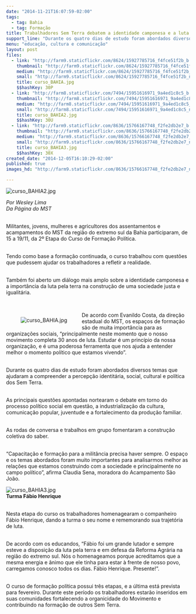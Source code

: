 ```yaml
---
date: "2014-11-21T16:07:59-02:00"
tags:
  - tag: Bahia
  - tag: Formação
title: Trabalhadores Sem Terra debatem a identidade camponesa e a luta pela terra
support_line: "Durante os quatro dias de estudo foram abordados diversos temas que ajudaram a compreender a percepção identitária, social, cultural e política dos Sem Terra."
menu: "educação, cultura e comunicação"
layout: post
files:
  - link: "http://farm9.staticflickr.com/8624/15927785716_f4fce51f2b_b.jpg"
    thumbnail: "http://farm9.staticflickr.com/8624/15927785716_f4fce51f2b_t.jpg"
    medium: "http://farm9.staticflickr.com/8624/15927785716_f4fce51f2b_z.jpg"
    small: "http://farm9.staticflickr.com/8624/15927785716_f4fce51f2b_n.jpg"
    title: curso_BAHIA.jpg
    $$hashKey: 30P
  - link: "http://farm8.staticflickr.com/7494/15951616971_9a4ed1c8c5_b.jpg"
    thumbnail: "http://farm8.staticflickr.com/7494/15951616971_9a4ed1c8c5_t.jpg"
    medium: "http://farm8.staticflickr.com/7494/15951616971_9a4ed1c8c5_z.jpg"
    small: "http://farm8.staticflickr.com/7494/15951616971_9a4ed1c8c5_n.jpg"
    title: curso_BAHIA2.jpg
    $$hashKey: 30U
  - link: "http://farm9.staticflickr.com/8636/15766167748_f2fe2db2e7_b.jpg"
    thumbnail: "http://farm9.staticflickr.com/8636/15766167748_f2fe2db2e7_t.jpg"
    medium: "http://farm9.staticflickr.com/8636/15766167748_f2fe2db2e7_z.jpg"
    small: "http://farm9.staticflickr.com/8636/15766167748_f2fe2db2e7_n.jpg"
    title: curso_BAHIA3.jpg
    $$hashKey: 30X
created_date: "2014-12-05T16:10:29-02:00"
published: true
images_hd: "http://farm9.staticflickr.com/8636/15766167748_f2fe2db2e7_n.jpg"

---
```

<p><img alt="curso_BAHIA2.jpg" src="http://farm8.staticflickr.com/7494/15951616971_9a4ed1c8c5_b.jpg" /></p>

<p><em>Por Wesley Lima<br />
Da P&aacute;gina do MST</em></p>

<p><br />
Militantes, jovens, mulheres e agricultores dos assentamentos e acampamentos do MST da regi&atilde;o do extremo sul da Bahia participaram, de 15 a 19/11, da 2&ordm; Etapa do Curso de Forma&ccedil;&atilde;o Pol&iacute;tica.</p>

<p><br />
Tendo como base a forma&ccedil;&atilde;o continuada, o curso trabalhou com quest&otilde;es que pudessem ajudar os trabalhadores a refletir a realidade.</p>

<p><br />
Tamb&eacute;m foi aberto um di&aacute;logo mais amplo sobre a identidade camponesa e a import&acirc;ncia da luta pela terra na constru&ccedil;&atilde;o de uma sociedade justa e igualit&aacute;ria.</p>

<p>&nbsp;</p>

<figure class="image" style="float:left"><img alt="curso_BAHIA.jpg" src="http://farm9.staticflickr.com/8624/15927785716_f4fce51f2b_b.jpg" />
<figcaption></figcaption>
</figure>

<p>De acordo com Evanildo Costa, da dire&ccedil;&atilde;o estadual do MST, os espa&ccedil;os de forma&ccedil;&atilde;o s&atilde;o de muita import&acirc;ncia para as organiza&ccedil;&otilde;es sociais, &ldquo;principalmente neste momento que o nosso movimento completa 30 anos de luta. Estudar &eacute; um princ&iacute;pio da nossa organiza&ccedil;&atilde;o, e &eacute; uma poderosa ferramenta que nos ajuda a entender melhor o momento pol&iacute;tico que estamos vivendo&rdquo;.</p>

<p><br />
Durante os quatro dias de estudo foram abordados diversos temas que ajudaram a compreender a percep&ccedil;&atilde;o identit&aacute;ria, social, cultural e pol&iacute;tica dos Sem Terra.</p>

<p><br />
As principais quest&otilde;es apontadas nortearam o debate em torno do processo pol&iacute;tico social em quest&atilde;o, a industrializa&ccedil;&atilde;o da cultura, comunica&ccedil;&atilde;o popular, juventude e a fortalecimento da produ&ccedil;&atilde;o familiar.</p>

<p><br />
As rodas de conversa e trabalhos em grupo fomentaram a constru&ccedil;&atilde;o coletiva do saber.</p>

<p><br />
&ldquo;Capacita&ccedil;&atilde;o e forma&ccedil;&atilde;o para a milit&acirc;ncia precisa haver sempre. O espa&ccedil;o e os temas abordados foram muito importantes para analisarmos melhor as rela&ccedil;&otilde;es que estamos construindo com a sociedade e principalmente no campo pol&iacute;tico&rdquo;, afirma Claudia Sena, moradora do Acampamento S&atilde;o Jo&atilde;o.</p>

<p><img alt="curso_BAHIA3.jpg" src="http://farm9.staticflickr.com/8636/15766167748_f2fe2db2e7_b.jpg" /><br />
<strong>Turma F&aacute;bio Henrique</strong></p>

<p><br />
Nesta etapa do curso os trabalhadores homenagearam o companheiro F&aacute;bio Henrique, dando a turma o seu nome e rememorando sua trajet&oacute;ria de luta.</p>

<p><br />
De acordo com os educandos, &ldquo;F&aacute;bio foi um grande lutador e sempre esteve a disposi&ccedil;&atilde;o da luta pela terra e em defesa da Reforma Agr&aacute;ria na regi&atilde;o do extremo sul. N&oacute;s o homenageamos porque acreditamos que a mesma energia e &acirc;nimo que ele tinha para estar &agrave; frente de nosso povo, carregamos conosco todos os dias. F&aacute;bio Henrique. Presente!&rdquo;.</p>

<p><br />
O curso de forma&ccedil;&atilde;o pol&iacute;tica possui tr&ecirc;s etapas, e a &uacute;ltima est&aacute; prevista para fevereiro. Durante este per&iacute;odo os trabalhadores estar&atilde;o inseridos em suas comunidades fortalecendo a organicidade do Movimento e contribuindo na forma&ccedil;&atilde;o de outros Sem Terra.</p>
